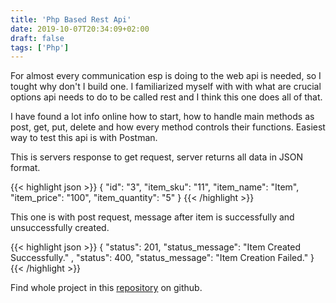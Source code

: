 ```yaml
---
title: 'Php Based Rest Api'
date: 2019-10-07T20:34:09+02:00
draft: false
tags: ['Php']
---
```


For almost every communication esp is doing to the web api is needed, so I
tought why don't I build one. I familiarized myself with with what are crucial
options api needs to do to be called rest and I think this one does all of that.

I have found a lot info online how to start, how to handle main methods as post,
get, put, delete and how every method controls their functions. Easiest way to
test this api is with Postman.

This is servers response to get request, server returns all data in JSON format.

{{< highlight json >}} { "id": "3", "item_sku": "11", "item_name": "Item",
"item_price": "100", "item_quantity": "5" } {{< /highlight >}}

This one is with post request, message after item is successfully and
unsuccessfully created.

{{< highlight json >}} { "status": 201, "status_message": "Item Created
Successfully." , "status": 400, "status_message": "Item Creation Failed." }
{{< /highlight >}}

Find whole project in this
[repository](https://github.com/nenadfilipovic/php-rest-api) on github.
